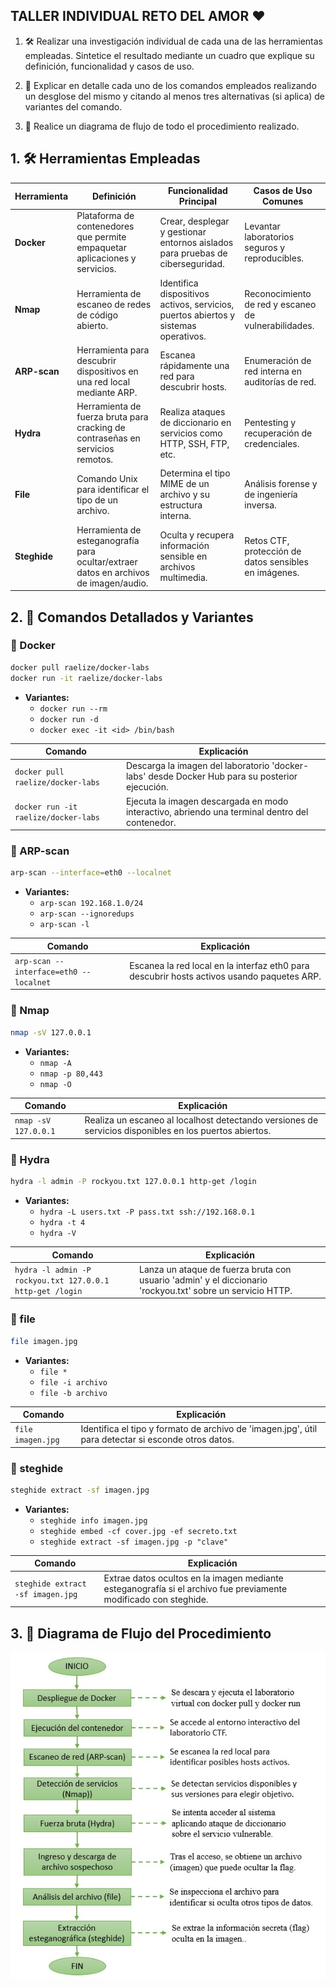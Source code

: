 ##  TALLER INDIVIDUAL RETO DEL AMOR ❤️

1. 🛠️ Realizar una investigación individual de cada una de las herramientas empleadas. Sintetice el resultado mediante un cuadro que explique su definición, funcionalidad y casos de uso.

2. 🧠 Explicar en detalle cada uno de los comandos empleados realizando un desglose del mismo y citando al menos tres alternativas (si aplica) de variantes del comando.

3. 🔁 Realice un diagrama de flujo de todo el procedimiento realizado.


## 1. 🛠️ Herramientas Empleadas

| Herramienta      | Definición                                                                 | Funcionalidad Principal                                                      | Casos de Uso Comunes                                                                 |
|------------------|----------------------------------------------------------------------------|------------------------------------------------------------------------------|--------------------------------------------------------------------------------------|
| **Docker**       | Plataforma de contenedores que permite empaquetar aplicaciones y servicios.| Crear, desplegar y gestionar entornos aislados para pruebas de ciberseguridad.| Levantar laboratorios seguros y reproducibles.                                      |
| **Nmap**         | Herramienta de escaneo de redes de código abierto.                         | Identifica dispositivos activos, servicios, puertos abiertos y sistemas operativos.| Reconocimiento de red y escaneo de vulnerabilidades.                               |
| **ARP-scan**     | Herramienta para descubrir dispositivos en una red local mediante ARP.     | Escanea rápidamente una red para descubrir hosts.                            | Enumeración de red interna en auditorías de red.                                    |
| **Hydra**        | Herramienta de fuerza bruta para cracking de contraseñas en servicios remotos.| Realiza ataques de diccionario en servicios como HTTP, SSH, FTP, etc.       | Pentesting y recuperación de credenciales.                                          |
| **File**         | Comando Unix para identificar el tipo de un archivo.                       | Determina el tipo MIME de un archivo y su estructura interna.                | Análisis forense y de ingeniería inversa.                                           |
| **Steghide**     | Herramienta de esteganografía para ocultar/extraer datos en archivos de imagen/audio.| Oculta y recupera información sensible en archivos multimedia.               | Retos CTF, protección de datos sensibles en imágenes.                               |



## 2. 🧠 Comandos Detallados y Variantes

### 🔹 Docker

```bash
docker pull raelize/docker-labs
docker run -it raelize/docker-labs
```
- **Variantes:**
  - `docker run --rm`
  - `docker run -d`
  - `docker exec -it <id> /bin/bash`

| Comando | Explicación |
|--------|-------------|
| `docker pull raelize/docker-labs` | Descarga la imagen del laboratorio 'docker-labs' desde Docker Hub para su posterior ejecución. |
| `docker run -it raelize/docker-labs` | Ejecuta la imagen descargada en modo interactivo, abriendo una terminal dentro del contenedor. |

### 🔹 ARP-scan

```bash
arp-scan --interface=eth0 --localnet
```
- **Variantes:**
  - `arp-scan 192.168.1.0/24`
  - `arp-scan --ignoredups`
  - `arp-scan -l`

| Comando | Explicación |
|--------|-------------|
| `arp-scan --interface=eth0 --localnet` | Escanea la red local en la interfaz eth0 para descubrir hosts activos usando paquetes ARP. |

### 🔹 Nmap

```bash
nmap -sV 127.0.0.1
```
- **Variantes:**
  - `nmap -A`
  - `nmap -p 80,443`
  - `nmap -O`

| Comando | Explicación |
|--------|-------------|
| `nmap -sV 127.0.0.1` | Realiza un escaneo al localhost detectando versiones de servicios disponibles en los puertos abiertos. |

### 🔹 Hydra

```bash
hydra -l admin -P rockyou.txt 127.0.0.1 http-get /login
```
- **Variantes:**
  - `hydra -L users.txt -P pass.txt ssh://192.168.0.1`
  - `hydra -t 4`
  - `hydra -V`

| Comando | Explicación |
|--------|-------------|
| `hydra -l admin -P rockyou.txt 127.0.0.1 http-get /login` | Lanza un ataque de fuerza bruta con usuario 'admin' y el diccionario 'rockyou.txt' sobre un servicio HTTP. |

### 🔹 file

```bash
file imagen.jpg
```
- **Variantes:**
  - `file *`
  - `file -i archivo`
  - `file -b archivo`

| Comando | Explicación |
|--------|-------------|
| `file imagen.jpg` | Identifica el tipo y formato de archivo de 'imagen.jpg', útil para detectar si esconde otros datos. |

### 🔹 steghide

```bash
steghide extract -sf imagen.jpg
```
- **Variantes:**
  - `steghide info imagen.jpg`
  - `steghide embed -cf cover.jpg -ef secreto.txt`
  - `steghide extract -sf imagen.jpg -p "clave"`

| Comando | Explicación |
|--------|-------------|
| `steghide extract -sf imagen.jpg` | Extrae datos ocultos en la imagen mediante esteganografía si el archivo fue previamente modificado con steghide. |

## 3. 🔁 Diagrama de Flujo del Procedimiento

![Descripción](imagen/DIAGRAMA.jpg)
